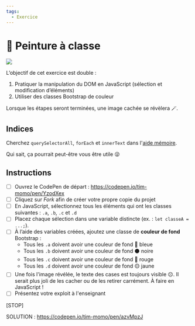 ```yaml
---
tags:
  - Exercice
---
```


# 🎨 Peinture à classe

![](../assets/images/hidden-img.jpg)

L’objectif de cet exercice est double :

1. Pratiquer la manipulation du DOM en JavaScript (sélection et modification d’éléments)
1. Utiliser des classes Bootstrap de couleur

Lorsque les étapes seront terminées, une image cachée se révèlera 🪄.

## Indices

Cherchez `querySelectorAll`, `forEach` et `innerText` dans l'[aide mémoire](https://jfcmontmorency.github.io/aide-memoire/).

Qui sait, ça pourrait peut-être vous être utile 😜

## Instructions

- [ ] Ouvrez le CodePen de départ : <https://codepen.io/tim-momo/pen/YzodXex>
- [ ] Cliquez sur _Fork_ afin de créer votre propre copie du projet
- [ ] En JavaScript, sélectionnez tous les éléments qui ont les classes suivantes : `.a`, `.b`, `.c` et `.d`
- [ ] Placez chaque sélection dans une variable distincte (ex. : `let classeA = ...;`).
- [ ] À l’aide des variables créées, ajoutez une classe de **couleur de fond** Bootstrap :
  - Tous les `.a` doivent avoir une couleur de fond 🔵 bleue
  - Tous les `.b` doivent avoir une couleur de fond ⚫️ noire
  - Tous les `.c` doivent avoir une couleur de fond 🔴 rouge
  - Tous les `.d` doivent avoir une couleur de fond 🟡 jaune
- [ ] Une fois l'image révélée, le texte des cases est toujours visible ☹️. Il serait plus joli de les cacher ou de les retirer carrément. À faire en JavaScript !
- [ ] Présentez votre exploit à l'enseignant

[STOP]

SOLUTION : https://codepen.io/tim-momo/pen/azvMpzJ